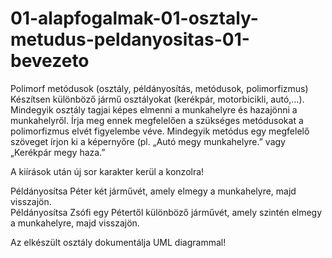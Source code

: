 # 01-alapfogalmak-01-osztaly-metudus-peldanyositas-01-bevezeto
Polimorf metódusok (osztály, példányosítás, metódusok, polimorfizmus)    
Készítsen különböző jármű osztályokat (kerékpár, motorbicikli, autó,…). Mindegyik osztály tagjai képes elmenni a munkahelyre és hazajönni a munkahelyről. Írja meg ennek megfelelően a szükséges metódusokat a polimorfizmus elvét figyelembe véve. Mindegyik metódus egy megfelelő szöveget írjon ki a képernyőre (pl. „Autó megy munkahelyre.” vagy „Kerékpár megy haza.”    


A kiírások után új sor karakter kerül a konzolra! 


Példányosítsa Péter két járművét, amely elmegy a munkahelyre, majd visszajön.    
Példányosítsa Zsófi egy Pétertől különböző járművét, amely szintén elmegy a munkahelyre, majd visszajön.    


Az elkészült osztály dokumentálja UML diagrammal!    

